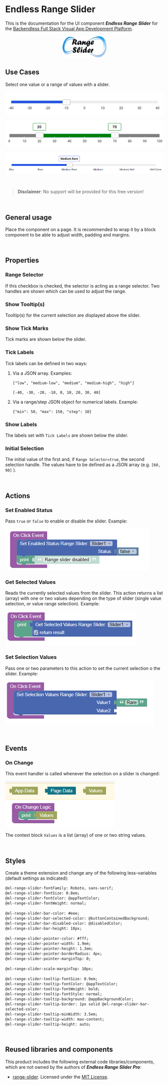 # Endless Range Slider

This is the documentation for the UI component ***Endless Range Slider*** for the [Backendless Full Stack Visual App Development Platform](https://backendless.com).

<center>

![Icon](./assets/Icon.jpg)

</center>

## Use Cases
Select one value or a range of values with a slider.

![sample](./assets/sample2.png)

![sample](./assets/sample3.png)

![sample](./assets/sample1.png)

<br>

>**Disclaimer**: No support will be provided for this free version!

<br>

## General usage
Place the component on a page. It is recommended to wrap it by a block component to be able to adjust width, padding and margins.

<br>

## Properties

### Range Selector
If this checkbox is checked, the selector is acting as a range selector. Two handles are shown which can be used to adjust the range.

### Show Tooltip(s)
Tooltip(s) for the current selection are displayed above the slider.

### Show Tick Marks
Tick marks are shown below the slider.

### Tick Labels
Tick labels can be defined in two ways:
1. Via a JSON array. Examples:
   ```
   ["low", "medium-low", "medium", "medium-high", "high"]
   ```
   ```
   [-40, -30, -20, -10, 0, 10, 20, 30, 40]
   ```

2. Via a range/step JSON object for numerical labels. Example:
   ```
   {"min": 50, "max": 150, "step": 10}
   ```

### Show Labels
The labels set with ``Tick Labels`` are shown below the slider.

### Initial Selection
The initial value of the first and, if ``Range Selector=true``, the second selection handle. The values have to be defined as a JSON array (e.g. ``[60, 90]`` ).

<br>

## Actions

### Set Enabled Status
Pass ``true`` or ``false`` to enable or disable the slider. Example:

![sample](./assets/Disable.png)

### Get Selected Values
Reads the currently selected values from the slider. This action returns a list (array) with one or two values depending on the type of slider (single value selection, or value range selection). Example:

![sample](./assets/getSelection.png)

### Set Selection Values
Pass one or two parameters to this action to set the current selection o the slider. Example:

![sample](./assets/setSelection.png)

<br>

## Events

### On Change

This event handler is called whenever the selection on a slider is changed:

![sample](./assets/onChange.png)

The context block ``Values`` is a list (array) of one or two string values.

<br>

## Styles
Create a theme extension and change any of the following less-variables (default settings as indicated):

```less
@el-range-slider-fontFamily: Roboto, sans-serif;
@el-range-slider-fontSize: 0.8em;
@el-range-slider-fontColor: @appTextColor;
@el-range-slider-fontWeight: normal;

@el-range-slider-bar-color: #eee;
@el-range-slider-bar-selected-color: @buttonContainedBackground;
@el-range-slider-bar-disabled-color: @disabledColor;
@el-range-slider-bar-height: 10px;  

@el-range-slider-pointer-color: #fff;
@el-range-slider-pointer-width: 1.9em;   
@el-range-slider-pointer-height: 1.3em;  
@el-range-slider-pointer-borderRadius: 4px; 
@el-range-slider-pointer-marginTop: 0;

@el-range-slider-scale-marginTop: 10px;  

@el-range-slider-tooltip-fontSize: 0.9em;
@el-range-slider-tooltip-fontColor: @appTextColor;
@el-range-slider-tooltip-fontWeight: bold;
@el-range-slider-tooltip-fontStyle: normal;
@el-range-slider-tooltip-background: @appBackgroundColor;
@el-range-slider-tooltip-border: 1px solid @el-range-slider-bar-selected-color; 
@el-range-slider-tooltip-minWidth: 3.5em;
@el-range-slider-tooltip-width: max-content;
@el-range-slider-tooltip-height: auto;
```

<br>

## Reused libraries and components
This product includes the following external code libraries/components, which are not owned by the authors of ***Endless Range Slider Pro***:

- [range-slider](https://github.com/slawomir-zaziablo/range-slider). Licensed under the [MIT License](https://github.com/slawomir-zaziablo/range-slider/blob/master/LICENSE).
